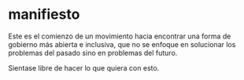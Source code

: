 manifiesto
=========
Este es el comienzo de un movimiento hacia encontrar una forma de gobierno más abierta e inclusiva, que no se enfoque en solucionar los problemas del pasado sino en problemas del futuro.

Sientase libre de hacer lo que quiera con esto.

